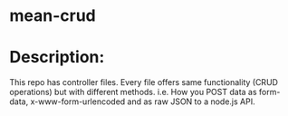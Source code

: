 # mean-crud
# Description:
This repo has controller files. Every file offers same functionality (CRUD operations) but with different methods.
i.e. How you POST data as form-data, x-www-form-urlencoded and as raw JSON to a node.js API.
